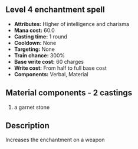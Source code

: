 ## Level 4 enchantment spell

- **Attributes:** Higher of intelligence and charisma
- **Mana cost:** 60.0
- **Casting time:** 1 round
- **Cooldown:** None
- **Targeting:** None
- **Train chance:** 300%
- **Base write cost:** 60 charges
- **Write cost:** From half to full base cost
- **Components:** Verbal, Material

## Material components - 2 castings

1. a garnet stone

## Description

Increases the enchantment on a weapon
